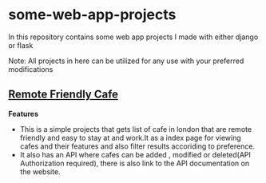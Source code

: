 # some-web-app-projects
In this repository contains some web app projects I made with either django or flask

Note: All projects in here can be utilized for any use with your preferred modifications


## [Remote Friendly Cafe](https://github.com/Kingsolomon445/some-web-app-projects/tree/main/cafe)
**Features**
* This is a simple projects that gets list of cafe in london that are remote friendly and easy to stay at and work.It as a index page for viewing cafes and their features and also filter results accoriding to preference.
* It also has an API where cafes can be added , modified or deleted(API Authorization required), there is also link to the API documentation on the website.
